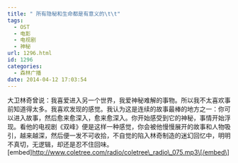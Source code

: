 ```yaml
---
title: " 所有隐秘和生命都是有意义的\t\t"
tags:
  - OST
  - 电影
  - 电视剧
  - 神秘
url: 1296.html
id: 1296
categories:
  - 森林广播
date: 2014-04-12 17:03:54
---
```


大卫林奇曾说：我喜爱进入另一个世界，我爱神秘难解的事物。所以我不太喜欢事前知道得太多。我喜欢发现的感觉。我认为这是连续的故事最棒的地方之一：你可以进入故事，然后愈来愈深入，愈来愈深入。你开始感受到它的神秘，事情开始浮现。看他的电视剧《双峰》便是这样一种感觉，你会被他慢慢展开的故事和人物吸引，越来越深，然后便一发不可收拾，不自觉的陷入林奇制造的迷幻回忆中，明明不真切，无逻辑，却还是忍不住回味。   \[embed\]http://www.coletree.com/radio/coletree\_radio\_075.mp3\[/embed\]